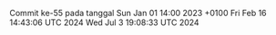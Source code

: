 Commit ke-55 pada tanggal Sun Jan 01 14:00 2023 +0100
Fri Feb 16 14:43:06 UTC 2024
Wed Jul  3 19:08:33 UTC 2024
